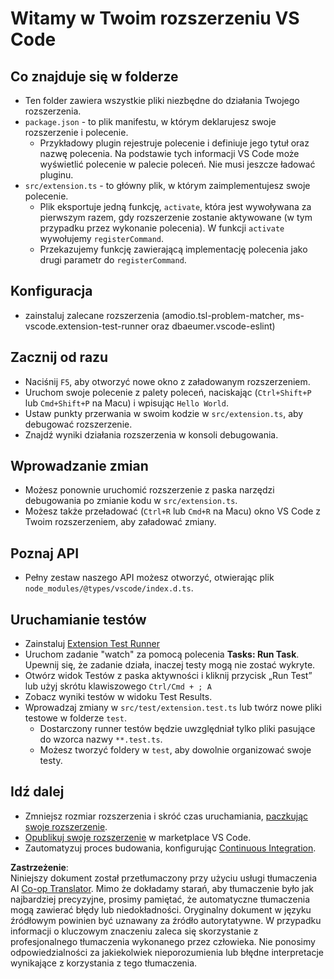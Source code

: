 <!--
CO_OP_TRANSLATOR_METADATA:
{
  "original_hash": "62b2632720dd39ef391d6b60b9b4bfb8",
  "translation_date": "2025-05-09T05:35:05+00:00",
  "source_file": "code/09.UpdateSamples/Aug/vscode/phiext/vsc-extension-quickstart.md",
  "language_code": "pl"
}
-->
# Witamy w Twoim rozszerzeniu VS Code

## Co znajduje się w folderze

* Ten folder zawiera wszystkie pliki niezbędne do działania Twojego rozszerzenia.
* `package.json` - to plik manifestu, w którym deklarujesz swoje rozszerzenie i polecenie.
  * Przykładowy plugin rejestruje polecenie i definiuje jego tytuł oraz nazwę polecenia. Na podstawie tych informacji VS Code może wyświetlić polecenie w palecie poleceń. Nie musi jeszcze ładować pluginu.
* `src/extension.ts` - to główny plik, w którym zaimplementujesz swoje polecenie.
  * Plik eksportuje jedną funkcję, `activate`, która jest wywoływana za pierwszym razem, gdy rozszerzenie zostanie aktywowane (w tym przypadku przez wykonanie polecenia). W funkcji `activate` wywołujemy `registerCommand`.
  * Przekazujemy funkcję zawierającą implementację polecenia jako drugi parametr do `registerCommand`.

## Konfiguracja

* zainstaluj zalecane rozszerzenia (amodio.tsl-problem-matcher, ms-vscode.extension-test-runner oraz dbaeumer.vscode-eslint)

## Zacznij od razu

* Naciśnij `F5`, aby otworzyć nowe okno z załadowanym rozszerzeniem.
* Uruchom swoje polecenie z palety poleceń, naciskając (`Ctrl+Shift+P` lub `Cmd+Shift+P` na Macu) i wpisując `Hello World`.
* Ustaw punkty przerwania w swoim kodzie w `src/extension.ts`, aby debugować rozszerzenie.
* Znajdź wyniki działania rozszerzenia w konsoli debugowania.

## Wprowadzanie zmian

* Możesz ponownie uruchomić rozszerzenie z paska narzędzi debugowania po zmianie kodu w `src/extension.ts`.
* Możesz także przeładować (`Ctrl+R` lub `Cmd+R` na Macu) okno VS Code z Twoim rozszerzeniem, aby załadować zmiany.

## Poznaj API

* Pełny zestaw naszego API możesz otworzyć, otwierając plik `node_modules/@types/vscode/index.d.ts`.

## Uruchamianie testów

* Zainstaluj [Extension Test Runner](https://marketplace.visualstudio.com/items?itemName=ms-vscode.extension-test-runner)
* Uruchom zadanie "watch" za pomocą polecenia **Tasks: Run Task**. Upewnij się, że zadanie działa, inaczej testy mogą nie zostać wykryte.
* Otwórz widok Testów z paska aktywności i kliknij przycisk „Run Test” lub użyj skrótu klawiszowego `Ctrl/Cmd + ; A`
* Zobacz wyniki testów w widoku Test Results.
* Wprowadzaj zmiany w `src/test/extension.test.ts` lub twórz nowe pliki testowe w folderze `test`.
  * Dostarczony runner testów będzie uwzględniał tylko pliki pasujące do wzorca nazwy `**.test.ts`.
  * Możesz tworzyć foldery w `test`, aby dowolnie organizować swoje testy.

## Idź dalej

* Zmniejsz rozmiar rozszerzenia i skróć czas uruchamiania, [paczkując swoje rozszerzenie](https://code.visualstudio.com/api/working-with-extensions/bundling-extension).
* [Opublikuj swoje rozszerzenie](https://code.visualstudio.com/api/working-with-extensions/publishing-extension) w marketplace VS Code.
* Zautomatyzuj proces budowania, konfigurując [Continuous Integration](https://code.visualstudio.com/api/working-with-extensions/continuous-integration).

**Zastrzeżenie**:  
Niniejszy dokument został przetłumaczony przy użyciu usługi tłumaczenia AI [Co-op Translator](https://github.com/Azure/co-op-translator). Mimo że dokładamy starań, aby tłumaczenie było jak najbardziej precyzyjne, prosimy pamiętać, że automatyczne tłumaczenia mogą zawierać błędy lub niedokładności. Oryginalny dokument w języku źródłowym powinien być uznawany za źródło autorytatywne. W przypadku informacji o kluczowym znaczeniu zaleca się skorzystanie z profesjonalnego tłumaczenia wykonanego przez człowieka. Nie ponosimy odpowiedzialności za jakiekolwiek nieporozumienia lub błędne interpretacje wynikające z korzystania z tego tłumaczenia.